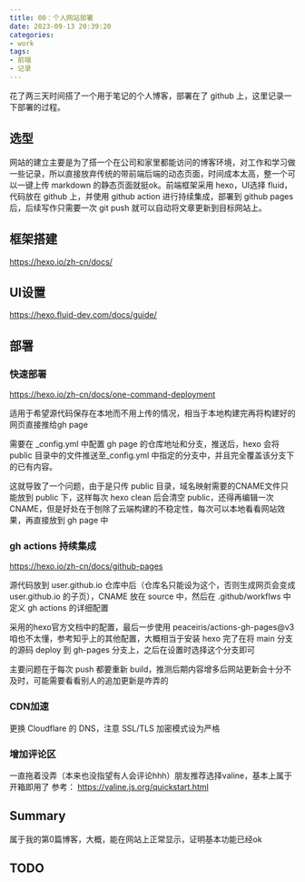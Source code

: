 ```yaml
---
title: 00：个人网站部署
date: 2023-09-13 20:39:20
categories:
- work
tags:
- 前端
- 记录
---
```


花了两三天时间搭了一个用于笔记的个人博客，部署在了 github 上，这里记录一下部署的过程。

<!-- more -->

## 选型

网站的建立主要是为了搭一个在公司和家里都能访问的博客环境，对工作和学习做一些记录，所以直接放弃传统的带前端后端的动态页面，时间成本太高，整一个可以一键上传 markdown 的静态页面就挺ok。前端框架采用 hexo，UI选择 fluid，代码放在 github 上，并使用 github action 进行持续集成，部署到 github pages 后，后续写作只需要一次 git push 就可以自动将文章更新到目标网站上。

## 框架搭建

<https://hexo.io/zh-cn/docs/>

## UI设置

<https://hexo.fluid-dev.com/docs/guide/>

## 部署

### 快速部署

<https://hexo.io/zh-cn/docs/one-command-deployment>

适用于希望源代码保存在本地而不用上传的情况，相当于本地构建完再将构建好的网页直接推给gh page

需要在 _config.yml 中配置 gh page 的仓库地址和分支，推送后，hexo 会将 public 目录中的文件推送至_config.yml 中指定的分支中，并且完全覆盖该分支下的已有内容。

这就导致了一个问题，由于是只传 public 目录，域名映射需要的CNAME文件只能放到 public 下，这样每次 hexo clean 后会清空 public，还得再编辑一次CNAME，但是好处在于刨除了云端构建的不稳定性，每次可以本地看看网站效果，再直接放到 gh page 中

### gh actions 持续集成

<https://hexo.io/zh-cn/docs/github-pages>

源代码放到 user.github.io 仓库中后（仓库名只能设为这个，否则生成网页会变成 user.github.io 的子页），CNAME 放在 source 中，然后在 .github/workflws 中定义 gh actions 的详细配置

采用的hexo官方文档中的配置，最后一步使用 peaceiris/actions-gh-pages@v3 咱也不太懂，参考知乎上的其他配置，大概相当于安装 hexo 完了在将 main 分支的源码 deploy 到 gh-pages 分支上，之后在设置时选择这个分支即可

主要问题在于每次 push 都要重新 build，推测后期内容增多后网站更新会十分不及时，可能需要看看别人的追加更新是咋弄的

### CDN加速

更换 Cloudflare 的 DNS，注意 SSL/TLS 加密模式设为严格

### 增加评论区

一直拖着没弄（本来也没指望有人会评论hhh）朋友推荐选择valine，基本上属于开箱即用了
参考： <https://valine.js.org/quickstart.html>

## Summary

属于我的第0篇博客，大概，能在网站上正常显示，证明基本功能已经ok

## TODO
